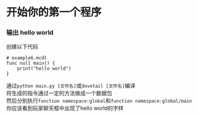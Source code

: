 # 开始你的第一个程序

### 输出 hello world

创建以下代码

```dovetail
# example6.mcdl
func null main() {
    print("hello world")
}
```

通过`python main.py [文件名]`或`dovetail [文件名]`编译  
将生成的指令通过一定的方法做成一个数据包  
然后分别执行`function namespace:global`和`function namespace:global/main`  
你应该看到玩家聊天框中出现了hello world的字样  
